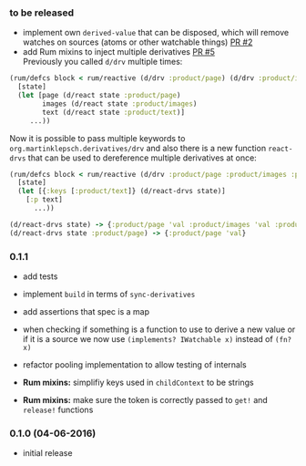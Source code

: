 ### to be released


- implement own `derived-value` that can be disposed, which will remove watches on sources (atoms or other watchable things) [PR #2](https://github.com/martinklepsch/derivatives/pull/2)
- add Rum mixins to inject multiple derivatives [PR #5](https://github.com/martinklepsch/derivatives/pull/5)  
  Previously you called `d/drv` multiple times:
```clojure
(rum/defcs block < rum/reactive (d/drv :product/page) (d/drv :product/images) (d/drv :product/text) 
  [state]
  (let [page (d/react state :product/page)
        images (d/react state :product/images)
        text (d/react state :product/text)] 
     ...))
```

Now it is possible to pass multiple keywords to `org.martinklepsch.derivatives/drv` and also there is a new function
`react-drvs` that can be used to dereference multiple derivatives at once:

```clojure
(rum/defcs block < rum/reactive (d/drv :product/page :product/images :product/text)
  [state]
  (let [{:keys [:product/text]} (d/react-drvs state)]
    [:p text]
      ...))
```

```clojure
(d/react-drvs state) -> {:product/page 'val :product/images 'val :product/text 'val}
(d/react-drvs state :product/page) -> {:product/page 'val}
```

### 0.1.1

- add tests
- implement `build` in terms of `sync-derivatives`
- add assertions that spec is a map
- when checking if something is a function to use to derive a new
  value or if it is a source we now use `(implements? IWatchable x)`
  instead of `(fn? x)`
- refactor pooling implementation to allow testing of internals

- **Rum mixins:** simplifiy keys used in `childContext` to be strings
- **Rum mixins:** make sure the token is correctly passed to `get!` and `release!` functions

### 0.1.0 (04-06-2016)

- initial release